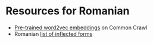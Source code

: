 # Resources for Romanian
- [Pre-trained word2vec embeddings](https://github.com/senisioi/ro_resources/releases/download/1/model_lwcase_no_diac.bin) on Common Crawl
- Romanian [list of inflected forms](https://raw.githubusercontent.com/senisioi/ro_resources/master/data/ro_forms)
